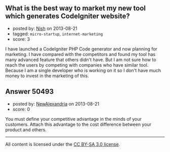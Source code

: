 ## What is the best way to market my new tool which generates CodeIgniter website?

- posted by: [Nish](https://stackexchange.com/users/-1/27170-nish) on 2013-08-21
- tagged: `micro-startup`, `internet-marketing`
- score: 3

I have launched a CodeIgniter PHP Code generator and now planning for marketing. I have compared with the competitors and found my tool has many advanced feature that others didn't have. But I am not sure how to reach the users by competing with companies who have similar tool. Because I am a single developer who is working on it so I don't have much money to invest in the marketing of this.


## Answer 50493

- posted by: [NewAlexandria](https://stackexchange.com/users/-1/19921-newalexandria) on 2013-08-21
- score: 0

You must define your competitive advantage in the minds of your customers.  Attach this advantage to the cost difference between your product and others.



---

All content is licensed under the [CC BY-SA 3.0 license](https://creativecommons.org/licenses/by-sa/3.0/).

